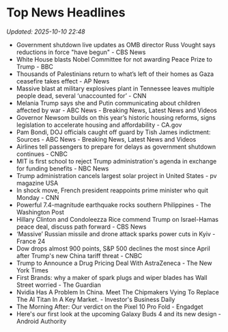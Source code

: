 # Top News Headlines

_Updated: 2025-10-10 22:48_

- Government shutdown live updates as OMB director Russ Vought says reductions in force "have begun" - CBS News
- White House blasts Nobel Committee for not awarding Peace Prize to Trump - BBC
- Thousands of Palestinians return to what’s left of their homes as Gaza ceasefire takes effect - AP News
- Massive blast at military explosives plant in Tennessee leaves multiple people dead, several ‘unaccounted for’ - CNN
- Melania Trump says she and Putin communicating about children affected by war - ABC News - Breaking News, Latest News and Videos
- Governor Newsom builds on this year’s historic housing reforms, signs legislation to accelerate housing and affordability - CA.gov
- Pam Bondi, DOJ officials caught off guard by Tish James indictment: Sources - ABC News - Breaking News, Latest News and Videos
- Airlines tell passengers to prepare for delays as government shutdown continues - CNBC
- MIT is first school to reject Trump administration's agenda in exchange for funding benefits - NBC News
- Trump administration cancels largest solar project in United States - pv magazine USA
- In shock move, French president reappoints prime minister who quit Monday - CNN
- Powerful 7.4-magnitude earthquake rocks southern Philippines - The Washington Post
- Hillary Clinton and Condoleezza Rice commend Trump on Israel-Hamas peace deal, discuss path forward - CBS News
- ‘Massive’ Russian missile and drone attack sparks power cuts in Kyiv - France 24
- Dow drops almost 900 points, S&P 500 declines the most since April after Trump's new China tariff threat - CNBC
- Trump to Announce a Drug Pricing Deal With AstraZeneca - The New York Times
- First Brands: why a maker of spark plugs and wiper blades has Wall Street worried - The Guardian
- Nvidia Has A Problem In China. Meet The Chipmakers Vying To Replace The AI Titan In A Key Market. - Investor's Business Daily
- The Morning After: Our verdict on the Pixel 10 Pro Fold - Engadget
- Here's our first look at the upcoming Galaxy Buds 4 and its new design - Android Authority